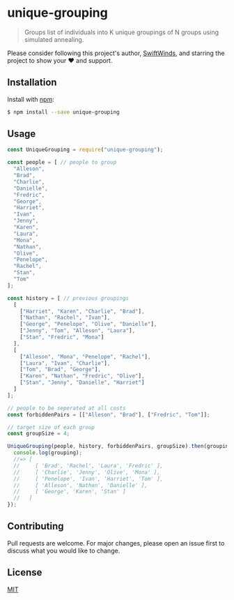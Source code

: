 # unique-grouping

> Groups list of individuals into K unique groupings of N groups using simulated annealing.

Please consider following this project's author, [SwiftWinds](https://github.com/SwiftWinds), and starring the project to show your ❤️ and support.

## Installation

Install with [npm](https://nodejs.org/en/download/):

```bash
$ npm install --save unique-grouping
```

## Usage

```js
const UniqueGrouping = require("unique-grouping");

const people = [ // people to group
  "Alleson",
  "Brad",
  "Charlie",
  "Danielle",
  "Fredric",
  "George",
  "Harriet",
  "Ivan",
  "Jenny",
  "Karen",
  "Laura",
  "Mona",
  "Nathan",
  "Olive",
  "Penelope",
  "Rachel",
  "Stan",
  "Tom"
];

const history = [ // previous groupings
  [
    ["Harriet", "Karen", "Charlie", "Brad"],
    ["Nathan", "Rachel", "Ivan"],
    ["George", "Penelope", "Olive", "Danielle"],
    ["Jenny", "Tom", "Alleson", "Laura"],
    ["Stan", "Fredric", "Mona"]
  ],
  [
    ["Alleson", "Mona", "Penelope", "Rachel"],
    ["Laura", "Ivan", "Charlie"],
    ["Tom", "Brad", "George"],
    ["Karen", "Nathan", "Fredric", "Olive"],
    ["Stan", "Jenny", "Danielle", "Harriet"]
  ]
];

// people to be seperated at all costs
const forbiddenPairs = [["Alleson", "Brad"], ["Fredric", "Tom"]];

// target size of each group
const groupSize = 4;

UniqueGrouping(people, history, forbiddenPairs, groupSize).then(grouping => {
  console.log(grouping);
  //=> [
  //     [ 'Brad', 'Rachel', 'Laura', 'Fredric' ],
  //     [ 'Charlie', 'Jenny', 'Olive', 'Mona' ],
  //     [ 'Penelope', 'Ivan', 'Harriet', 'Tom' ],
  //     [ 'Alleson', 'Nathan', 'Danielle' ],
  //     [ 'George', 'Karen', 'Stan' ]
  //   ]
});
```

## Contributing
Pull requests are welcome. For major changes, please open an issue first to discuss what you would like to change.

## License
[MIT](https://choosealicense.com/licenses/mit/)
